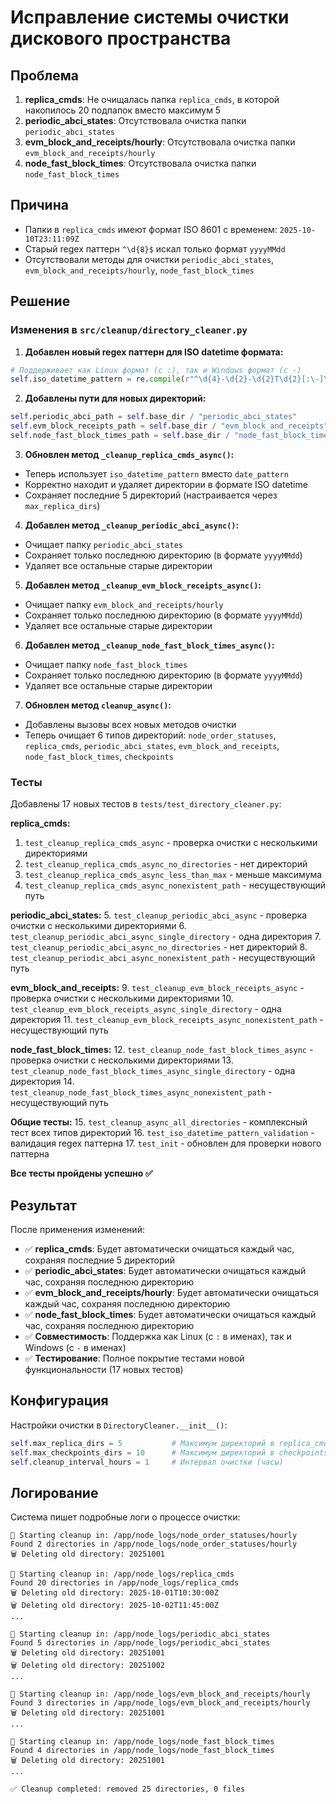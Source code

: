 # Исправление системы очистки дискового пространства

## Проблема

1. **replica_cmds**: Не очищалась папка `replica_cmds`, в которой накопилось 20 подпапок вместо максимум 5
2. **periodic_abci_states**: Отсутствовала очистка папки `periodic_abci_states`
3. **evm_block_and_receipts/hourly**: Отсутствовала очистка папки `evm_block_and_receipts/hourly`
4. **node_fast_block_times**: Отсутствовала очистка папки `node_fast_block_times`

## Причина

- Папки в `replica_cmds` имеют формат ISO 8601 с временем: `2025-10-10T23:11:09Z`
- Старый regex паттерн `^\d{8}$` искал только формат `yyyyMMdd`
- Отсутствовали методы для очистки `periodic_abci_states`, `evm_block_and_receipts/hourly`, `node_fast_block_times`

## Решение

### Изменения в `src/cleanup/directory_cleaner.py`

1. **Добавлен новый regex паттерн для ISO datetime формата:**
```python
# Поддерживает как Linux формат (с :), так и Windows формат (с -)
self.iso_datetime_pattern = re.compile(r"^\d{4}-\d{2}-\d{2}T\d{2}[:\-]\d{2}[:\-]\d{2}Z$")
```

2. **Добавлены пути для новых директорий:**
```python
self.periodic_abci_path = self.base_dir / "periodic_abci_states"
self.evm_block_receipts_path = self.base_dir / "evm_block_and_receipts" / "hourly"
self.node_fast_block_times_path = self.base_dir / "node_fast_block_times"
```

3. **Обновлен метод `_cleanup_replica_cmds_async()`:**
- Теперь использует `iso_datetime_pattern` вместо `date_pattern`
- Корректно находит и удаляет директории в формате ISO datetime
- Сохраняет последние 5 директорий (настраивается через `max_replica_dirs`)

4. **Добавлен метод `_cleanup_periodic_abci_async()`:**
- Очищает папку `periodic_abci_states`
- Сохраняет только последнюю директорию (в формате `yyyyMMdd`)
- Удаляет все остальные старые директории

5. **Добавлен метод `_cleanup_evm_block_receipts_async()`:**
- Очищает папку `evm_block_and_receipts/hourly`
- Сохраняет только последнюю директорию (в формате `yyyyMMdd`)
- Удаляет все остальные старые директории

6. **Добавлен метод `_cleanup_node_fast_block_times_async()`:**
- Очищает папку `node_fast_block_times`
- Сохраняет только последнюю директорию (в формате `yyyyMMdd`)
- Удаляет все остальные старые директории

7. **Обновлен метод `cleanup_async()`:**
- Добавлены вызовы всех новых методов очистки
- Теперь очищает 6 типов директорий: `node_order_statuses`, `replica_cmds`, `periodic_abci_states`, `evm_block_and_receipts`, `node_fast_block_times`, `checkpoints`

### Тесты

Добавлены 17 новых тестов в `tests/test_directory_cleaner.py`:

**replica_cmds:**
1. `test_cleanup_replica_cmds_async` - проверка очистки с несколькими директориями
2. `test_cleanup_replica_cmds_async_no_directories` - нет директорий
3. `test_cleanup_replica_cmds_async_less_than_max` - меньше максимума
4. `test_cleanup_replica_cmds_async_nonexistent_path` - несуществующий путь

**periodic_abci_states:**
5. `test_cleanup_periodic_abci_async` - проверка очистки с несколькими директориями
6. `test_cleanup_periodic_abci_async_single_directory` - одна директория
7. `test_cleanup_periodic_abci_async_no_directories` - нет директорий
8. `test_cleanup_periodic_abci_async_nonexistent_path` - несуществующий путь

**evm_block_and_receipts:**
9. `test_cleanup_evm_block_receipts_async` - проверка очистки с несколькими директориями
10. `test_cleanup_evm_block_receipts_async_single_directory` - одна директория
11. `test_cleanup_evm_block_receipts_async_nonexistent_path` - несуществующий путь

**node_fast_block_times:**
12. `test_cleanup_node_fast_block_times_async` - проверка очистки с несколькими директориями
13. `test_cleanup_node_fast_block_times_async_single_directory` - одна директория
14. `test_cleanup_node_fast_block_times_async_nonexistent_path` - несуществующий путь

**Общие тесты:**
15. `test_cleanup_async_all_directories` - комплексный тест всех типов директорий
16. `test_iso_datetime_pattern_validation` - валидация regex паттерна
17. `test_init` - обновлен для проверки нового паттерна

**Все тесты пройдены успешно ✅**

## Результат

После применения изменений:

- ✅ **replica_cmds**: Будет автоматически очищаться каждый час, сохраняя последние 5 директорий
- ✅ **periodic_abci_states**: Будет автоматически очищаться каждый час, сохраняя последнюю директорию
- ✅ **evm_block_and_receipts/hourly**: Будет автоматически очищаться каждый час, сохраняя последнюю директорию
- ✅ **node_fast_block_times**: Будет автоматически очищаться каждый час, сохраняя последнюю директорию
- ✅ **Совместимость**: Поддержка как Linux (с `:` в именах), так и Windows (с `-` в именах)
- ✅ **Тестирование**: Полное покрытие тестами новой функциональности (17 новых тестов)

## Конфигурация

Настройки очистки в `DirectoryCleaner.__init__()`:

```python
self.max_replica_dirs = 5           # Максимум директорий в replica_cmds
self.max_checkpoints_dirs = 10      # Максимум директорий в checkpoints
self.cleanup_interval_hours = 1     # Интервал очистки (часы)
```

## Логирование

Система пишет подробные логи о процессе очистки:

```
🧹 Starting cleanup in: /app/node_logs/node_order_statuses/hourly
Found 2 directories in /app/node_logs/node_order_statuses/hourly
🗑️ Deleting old directory: 20251001

🧹 Starting cleanup in: /app/node_logs/replica_cmds
Found 20 directories in /app/node_logs/replica_cmds
🗑️ Deleting old directory: 2025-10-01T10:30:00Z
🗑️ Deleting old directory: 2025-10-02T11:45:00Z
...

🧹 Starting cleanup in: /app/node_logs/periodic_abci_states
Found 5 directories in /app/node_logs/periodic_abci_states
🗑️ Deleting old directory: 20251001
🗑️ Deleting old directory: 20251002
...

🧹 Starting cleanup in: /app/node_logs/evm_block_and_receipts/hourly
Found 3 directories in /app/node_logs/evm_block_and_receipts/hourly
🗑️ Deleting old directory: 20251001
...

🧹 Starting cleanup in: /app/node_logs/node_fast_block_times
Found 4 directories in /app/node_logs/node_fast_block_times
🗑️ Deleting old directory: 20251001
...

✅ Cleanup completed: removed 25 directories, 0 files
```

